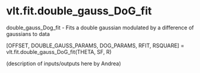 # vlt.fit.double_gauss_DoG_fit

  double_gauss_Dog_fit - Fits a double gaussian modulated by a difference of gaussians to data
 
   [OFFSET, DOUBLE_GAUSS_PARAMS, DOG_PARAMS, RFIT, RSQUARE] = vlt.fit.double_gauss_DoG_fit(THETA, SF, R)
 
   (description of inputs/outputs here by Andrea)
